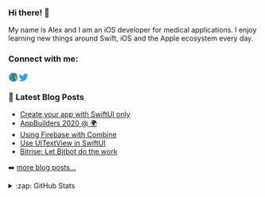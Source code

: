 ### Hi there! 👋

My name is Alex and I am an iOS developer for medical applications. I enjoy learning new things around Swift, iOS and the Apple ecosystem every day.

### Connect with me:

<a href="https://alexanderweiss.dev">
  <img align="left" alt="Alexander Weiß | Homepage" width="20px" src="https://raw.githubusercontent.com/alexanderwe/alexanderwe/master/assets/globe.svg" />
</a>
<a href="https://twitter.com/_al_we">
  <img align="left" alt="Alexander Weiß | Twitter" width="21px" src="https://raw.githubusercontent.com/alexanderwe/alexanderwe/master/assets/twitter.svg" />
</a>

<br />

### 📕 Latest Blog Posts

<!-- BLOG-POST-LIST:START -->

- [Create your app with SwiftUI only](https://teabyte.dev/blog/blog/2020-06-28-swiftui-only-app)
- [AppBuilders 2020 @ 🌍](https://teabyte.dev/blog/blog/2020-05-17-appbuilders-2020)
- [Using Firebase with Combine](https://teabyte.dev/blog/blog/2020-04-18-firebase-and-combine)
- [Use UITextView in SwiftUI](https://teabyte.dev/blog/blog/2020-04-10-uitextview-in-swiftui)
- [Bitrise: Let Bitbot do the work](https://teabyte.dev/blog/blog/2019-10-21-bitrise-let-bitbot-do-the-work)
<!-- BLOG-POST-LIST:END -->

➡️ [more blog posts...](https://alexanderweiss.dev/blog)

<details>
  <summary>:zap: GitHub Stats</summary>

  <img align="left" alt="Alexander Weiß's GitHub Stats" src="https://github-readme-stats.vercel.app/api?username=alexanderwe" />

</details>
